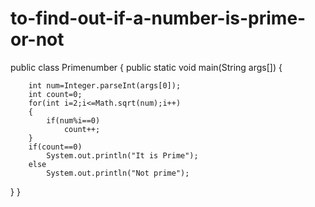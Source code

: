 # to-find-out-if-a-number-is-prime-or-not
public class Primenumber {
	public static void main(String args[])
	{
		
		int num=Integer.parseInt(args[0]);
		int count=0;
		for(int i=2;i<=Math.sqrt(num);i++)
		{
			if(num%i==0)
				count++;
		}
		if(count==0)
			System.out.println("It is Prime");
		else
			System.out.println("Not prime");
		


}
}
